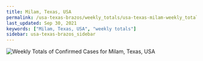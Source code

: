 ```yaml
---
title: Milam, Texas, USA
permalink: /usa-texas-brazos/weekly_totals/usa-texas-milam-weekly_totals.html
last_updated: Sep 30, 2021
keywords: ["Milam, Texas, USA", "weekly totals"]
sidebar: usa-texas-brazos_sidebar
---
```


![Weekly Totals of Confirmed Cases for Milam, Texas, USA](/covid_tracker/images/graphs/usa-texas-milam-weekly_totals_graph.png)
